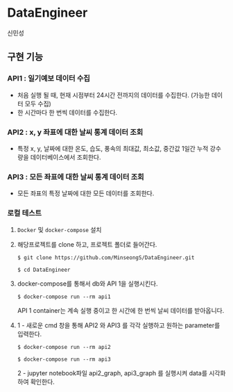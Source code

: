 # DataEngineer
신민성


## 구현 기능

### API1 : 일기예보 데이터 수집
- 처음 실행 될 때, 현재 시점부터 24시간 전까지의 데이터를 수집한다. (가능한 데이터 모두 수집)
- 한 시간마다 한 번씩 데이터를 수집한다.

### API2 : x, y 좌표에 대한 날씨 통계 데이터 조회
- 특정 x, y, 날짜에 대한 온도, 습도, 풍속의 최대값, 최소값, 중간값 1일간 누적 강수량을 데이터베이스에서 조회한다.

### API3 : 모든 좌표에 대한 날씨 통계 데이터 조회

- 모든 좌표의 특정 날짜에 대한 모든 데이터를 조회한다.



 
### 로컬 테스트

1. `Docker` 및 `docker-compose` 설치


2. 해당프로젝트를 clone 하고, 프로젝트 폴더로 들어간다.

   ```
   $ git clone https://github.com/MinseongS/DataEngineer.git
   
   $ cd DataEngineer
   ```

3. docker-compose를 통해서 db와 API 1을 실행시킨다.

   ```
   $ docker-compose run --rm api1
   ```
   API 1 container는 계속 실행 중이고 한 시간에 한 번씩 날씨 데이터를 받아옵니다.

4. 1 - 새로운 cmd 창을 통해 API2 와 API3 를 각각 실행하고 원하는 parameter를 입력한다.

   ```
   $ docker-compose run --rm api2
   ```
   ```
   $ docker-compose run --rm api3
   ```
   2 - jupyter notebook파일 api2_graph, api3_graph 를 실행시켜 data를 시각화 하여 확인한다.
  
